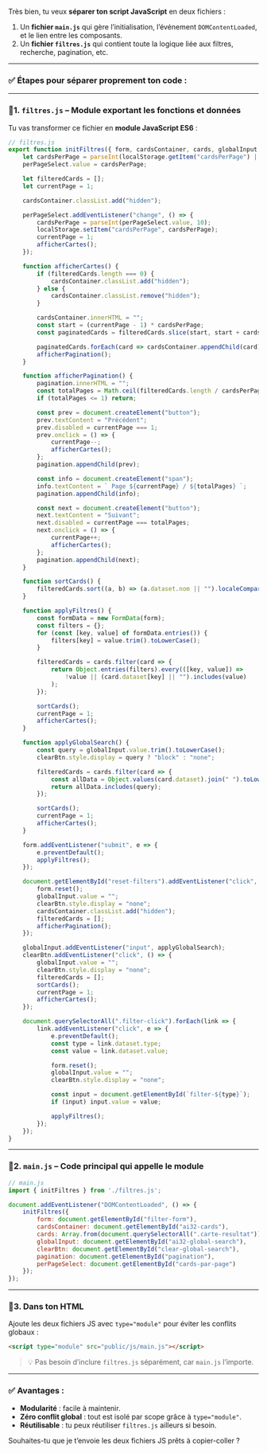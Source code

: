 Très bien, tu veux **séparer ton script JavaScript** en deux fichiers :

1. Un **fichier `main.js`** qui gère l’initialisation, l’événement `DOMContentLoaded`, et le lien entre les composants.
2. Un **fichier `filtres.js`** qui contient toute la logique liée aux filtres, recherche, pagination, etc.

---

### ✅ **Étapes pour séparer proprement ton code :**

---

### 🔹1. `filtres.js` – Module exportant les fonctions et données

Tu vas transformer ce fichier en **module JavaScript ES6** :

```js
// filtres.js
export function initFiltres({ form, cardsContainer, cards, globalInput, clearBtn, pagination, perPageSelect }) {
    let cardsPerPage = parseInt(localStorage.getItem("cardsPerPage") || perPageSelect.value, 10);
    perPageSelect.value = cardsPerPage;

    let filteredCards = [];
    let currentPage = 1;

    cardsContainer.classList.add("hidden");

    perPageSelect.addEventListener("change", () => {
        cardsPerPage = parseInt(perPageSelect.value, 10);
        localStorage.setItem("cardsPerPage", cardsPerPage);
        currentPage = 1;
        afficherCartes();
    });

    function afficherCartes() {
        if (filteredCards.length === 0) {
            cardsContainer.classList.add("hidden");
        } else {
            cardsContainer.classList.remove("hidden");
        }

        cardsContainer.innerHTML = "";
        const start = (currentPage - 1) * cardsPerPage;
        const paginatedCards = filteredCards.slice(start, start + cardsPerPage);

        paginatedCards.forEach(card => cardsContainer.appendChild(card));
        afficherPagination();
    }

    function afficherPagination() {
        pagination.innerHTML = "";
        const totalPages = Math.ceil(filteredCards.length / cardsPerPage);
        if (totalPages <= 1) return;

        const prev = document.createElement("button");
        prev.textContent = "Précédent";
        prev.disabled = currentPage === 1;
        prev.onclick = () => {
            currentPage--;
            afficherCartes();
        };
        pagination.appendChild(prev);

        const info = document.createElement("span");
        info.textContent = ` Page ${currentPage} / ${totalPages} `;
        pagination.appendChild(info);

        const next = document.createElement("button");
        next.textContent = "Suivant";
        next.disabled = currentPage === totalPages;
        next.onclick = () => {
            currentPage++;
            afficherCartes();
        };
        pagination.appendChild(next);
    }

    function sortCards() {
        filteredCards.sort((a, b) => (a.dataset.nom || "").localeCompare(b.dataset.nom || ""));
    }

    function applyFiltres() {
        const formData = new FormData(form);
        const filters = {};
        for (const [key, value] of formData.entries()) {
            filters[key] = value.trim().toLowerCase();
        }

        filteredCards = cards.filter(card => {
            return Object.entries(filters).every(([key, value]) =>
                !value || (card.dataset[key] || "").includes(value)
            );
        });

        sortCards();
        currentPage = 1;
        afficherCartes();
    }

    function applyGlobalSearch() {
        const query = globalInput.value.trim().toLowerCase();
        clearBtn.style.display = query ? "block" : "none";

        filteredCards = cards.filter(card => {
            const allData = Object.values(card.dataset).join(" ").toLowerCase();
            return allData.includes(query);
        });

        sortCards();
        currentPage = 1;
        afficherCartes();
    }

    form.addEventListener("submit", e => {
        e.preventDefault();
        applyFiltres();
    });

    document.getElementById("reset-filters").addEventListener("click", () => {
        form.reset();
        globalInput.value = "";
        clearBtn.style.display = "none";
        cardsContainer.classList.add("hidden");
        filteredCards = [];
        afficherPagination();
    });

    globalInput.addEventListener("input", applyGlobalSearch);
    clearBtn.addEventListener("click", () => {
        globalInput.value = "";
        clearBtn.style.display = "none";
        filteredCards = [];
        sortCards();
        currentPage = 1;
        afficherCartes();
    });

    document.querySelectorAll(".filter-click").forEach(link => {
        link.addEventListener("click", e => {
            e.preventDefault();
            const type = link.dataset.type;
            const value = link.dataset.value;

            form.reset();
            globalInput.value = "";
            clearBtn.style.display = "none";

            const input = document.getElementById(`filter-${type}`);
            if (input) input.value = value;

            applyFiltres();
        });
    });
}
```

---

### 🔹2. `main.js` – Code principal qui appelle le module

```js
// main.js
import { initFiltres } from './filtres.js';

document.addEventListener("DOMContentLoaded", () => {
    initFiltres({
        form: document.getElementById("filter-form"),
        cardsContainer: document.getElementById("ai32-cards"),
        cards: Array.from(document.querySelectorAll(".carte-resultat")),
        globalInput: document.getElementById("ai32-global-search"),
        clearBtn: document.getElementById("clear-global-search"),
        pagination: document.getElementById("pagination"),
        perPageSelect: document.getElementById("cards-par-page")
    });
});
```

---

### 🔹3. Dans ton HTML

Ajoute les deux fichiers JS avec `type="module"` pour éviter les conflits globaux :

```html
<script type="module" src="public/js/main.js"></script>
```

> 💡 Pas besoin d’inclure `filtres.js` séparément, car `main.js` l’importe.

---

### ✅ Avantages :

* **Modularité** : facile à maintenir.
* **Zéro conflit global** : tout est isolé par scope grâce à `type="module"`.
* **Réutilisable** : tu peux réutiliser `filtres.js` ailleurs si besoin.

Souhaites-tu que je t’envoie les deux fichiers JS prêts à copier-coller ?
